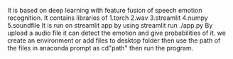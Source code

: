 It is based on deep learning with feature fusion of speech emotion recognition.
It contains libraries of 1.torch 2.wav 3.streamlit 4.numpy 5.soundfile 
It is run on streamlit app by using streamlit run ./app.py By upload a audio file it can detect the emotion and give probabilities of it.
we create an environment or add files to desktop folder then use the path of the files in anaconda prompt as cd"path" then run the program.
